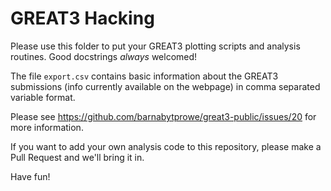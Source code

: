 GREAT3 Hacking
==============

Please use this folder to put your GREAT3 plotting scripts and analysis
routines.  Good docstrings *always* welcomed!

The file `export.csv` contains basic information about the GREAT3 submissions
(info currently available on the webpage) in comma separated variable format.

Please see https://github.com/barnabytprowe/great3-public/issues/20 for more
information.

If you want to add your own analysis code to this repository, please make a Pull
Request and we'll bring it in.

Have fun!

